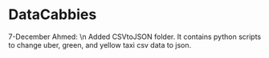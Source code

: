 # DataCabbies

7-December Ahmed: \n
Added CSVtoJSON folder. It contains python scripts to change uber, green, and yellow taxi csv data to json.
